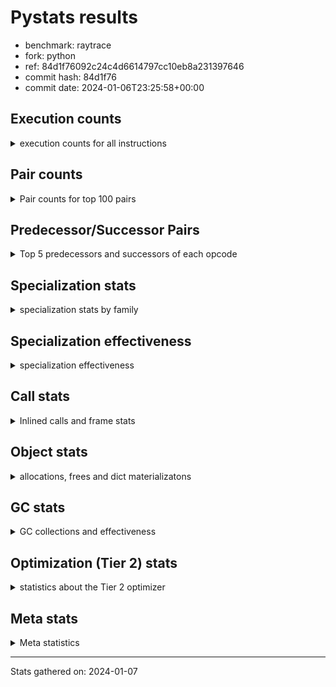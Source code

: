 
# Pystats results

- benchmark: raytrace
- fork: python
- ref: 84d1f76092c24c4d6614797cc10eb8a231397646
- commit hash: 84d1f76
- commit date: 2024-01-06T23:25:58+00:00

## Execution counts

<details>
<summary> execution counts for all instructions </summary>

|Name | Count | Self | Cumulative | Miss ratio | 
|---|---:|---:|---:|---:|
| LOAD_FAST | 809,356,160 | 22.4% | 22.4% |  |
| LOAD_ATTR_INSTANCE_VALUE | 523,157,000 | 14.5% | 36.9% | 0.1% |
| RESUME_CHECK | 229,362,800 | 6.4% | 43.3% | 0.0% |
| LOAD_FAST_LOAD_FAST | 196,303,120 | 5.4% | 48.7% |  |
| RETURN_VALUE | 189,277,120 | 5.2% | 54.0% |  |
| BINARY_OP_MULTIPLY_FLOAT | 172,145,380 | 4.8% | 58.7% | 5.4% |
| CALL_PY_EXACT_ARGS | 159,434,400 | 4.4% | 63.2% | 2.4% |
| LOAD_ATTR_METHOD_WITH_VALUES | 156,935,740 | 4.3% | 67.5% | 2.5% |
| STORE_ATTR_INSTANCE_VALUE | 128,143,400 | 3.6% | 71.1% | 0.0% |
| STORE_FAST | 92,493,760 | 2.6% | 73.6% |  |
| BINARY_OP_ADD_FLOAT | 92,345,380 | 2.6% | 76.2% | 8.8% |
| RETURN_CONST | 84,603,600 | 2.3% | 78.5% |  |
| BINARY_OP | 72,879,720 | 2.0% | 80.6% |  |
| BINARY_OP_SUBTRACT_FLOAT | 67,918,880 | 1.9% | 82.4% | 29.7% |
| LOAD_CONST | 65,711,920 | 1.8% | 84.3% |  |
| LOAD_GLOBAL_MODULE | 59,268,400 | 1.6% | 85.9% | 0.0% |
| EXIT_INIT_CHECK | 44,517,200 | 1.2% | 87.1% |  |
| CALL_ALLOC_AND_ENTER_INIT | 44,517,200 | 1.2% | 88.4% |  |
| POP_JUMP_IF_FALSE | 43,041,040 | 1.2% | 89.6% |  |
| POP_TOP | 42,787,820 | 1.2% | 90.7% |  |
| FOR_ITER_LIST | 31,952,860 | 0.9% | 91.6% |  |
| JUMP_BACKWARD | 29,412,560 | 0.8% | 92.4% |  |
| INTERPRETER_EXIT | 25,483,520 | 0.7% | 93.2% |  |
| TO_BOOL_BOOL | 24,682,420 | 0.7% | 93.8% |  |
| BINARY_OP_MULTIPLY_INT | 18,928,260 | 0.5% | 94.4% | 60.7% |
| POP_JUMP_IF_NOT_NONE | 17,617,840 | 0.5% | 94.9% |  |
| BINARY_SUBSCR_TUPLE_INT | 17,473,440 | 0.5% | 95.3% |  |
| STORE_FAST_STORE_FAST | 16,823,280 | 0.5% | 95.8% |  |
| COMPARE_OP | 16,460,520 | 0.5% | 96.3% |  |
| UNPACK_SEQUENCE_TWO_TUPLE | 16,396,600 | 0.5% | 96.7% |  |
| BUILD_TUPLE | 11,050,720 | 0.3% | 97.0% |  |
| CALL_BUILTIN_O | 10,271,320 | 0.3% | 97.3% |  |
| PUSH_NULL | 10,146,320 | 0.3% | 97.6% |  |
| LIST_APPEND | 9,769,600 | 0.3% | 97.9% |  |
| LOAD_GLOBAL_BUILTIN | 9,485,900 | 0.3% | 98.1% |  |
| LOAD_ATTR_MODULE | 9,346,000 | 0.3% | 98.4% |  |
| BINARY_OP_SUBTRACT_INT | 6,505,540 | 0.2% | 98.6% | 7.2% |
| CALL_BUILTIN_FAST_WITH_KEYWORDS | 5,226,500 | 0.1% | 98.7% |  |
| BINARY_OP_ADD_INT | 5,040,340 | 0.1% | 98.8% | 0.0% |
| POP_JUMP_IF_TRUE | 4,291,440 | 0.1% | 99.0% |  |
| GET_ITER | 4,157,280 | 0.1% | 99.1% |  |
| UNARY_NEGATIVE | 3,533,840 | 0.1% | 99.2% |  |
| CALL_BUILTIN_CLASS | 3,333,780 | 0.1% | 99.3% |  |
| STORE_SUBSCR | 3,201,520 | 0.1% | 99.4% |  |
| COMPARE_OP_FLOAT | 2,619,220 | 0.1% | 99.4% |  |
| BUILD_LIST | 2,448,160 | 0.1% | 99.5% |  |
| LOAD_FAST_AND_CLEAR | 2,442,400 | 0.1% | 99.6% |  |
| SWAP | 2,442,400 | 0.1% | 99.6% |  |
| TO_BOOL | 2,040,960 | 0.1% | 99.7% |  |
| NOP | 2,015,840 | 0.1% | 99.7% |  |
| FOR_ITER_RANGE | 1,616,780 | 0.0% | 99.8% |  |
| COMPARE_OP_INT | 1,226,620 | 0.0% | 99.8% |  |
| LOAD_ATTR | 1,115,280 | 0.0% | 99.9% |  |
| LOAD_ATTR_METHOD_NO_DICT | 821,600 | 0.0% | 99.9% |  |
| CALL_LIST_APPEND | 819,620 | 0.0% | 99.9% |  |
| CALL_FUNCTION_EX | 800,240 | 0.0% | 99.9% |  |
| CALL_INTRINSIC_1 | 800,080 | 0.0% | 99.9% |  |
| LIST_EXTEND | 800,080 | 0.0% | 100.0% |  |
| POP_JUMP_IF_NONE | 451,120 | 0.0% | 100.0% |  |
| UNPACK_SEQUENCE_TUPLE | 426,620 | 0.0% | 100.0% |  |
| TO_BOOL_INT | 308,540 | 0.0% | 100.0% |  |
| CALL | 4,420 | 0.0% | 100.0% |  |
| LOAD_GLOBAL | 2,520 | 0.0% | 100.0% |  |
| CALL_METHOD_DESCRIPTOR_FAST | 1,980 | 0.0% | 100.0% |  |
| STORE_ATTR | 1,060 | 0.0% | 100.0% |  |
| RESUME | 720 | 0.0% | 100.0% | 2.8% |
| CALL_KW | 560 | 0.0% | 100.0% |  |
| FOR_ITER | 400 | 0.0% | 100.0% |  |
| BINARY_SUBSCR | 320 | 0.0% | 100.0% |  |
| EXTENDED_ARG | 240 | 0.0% | 100.0% |  |
| LOAD_DEREF | 240 | 0.0% | 100.0% |  |
| UNPACK_SEQUENCE | 120 | 0.0% | 100.0% |  |
| BUILD_MAP | 80 | 0.0% | 100.0% |  |
| COPY_FREE_VARS | 80 | 0.0% | 100.0% |  |
| DICT_MERGE | 80 | 0.0% | 100.0% |  |
| TO_BOOL_NONE | 60 | 0.0% | 100.0% |  |


</details>

## Pair counts

<details>
<summary> Pair counts for top 100 pairs </summary>

|Pair | Count | Self | Cumulative | 
|---|---:|---:|---:|
| LOAD_FAST LOAD_ATTR_INSTANCE_VALUE | 485,378,200 | 13.5% | 13.5% |
| LOAD_ATTR_INSTANCE_VALUE LOAD_FAST | 232,436,680 | 6.4% | 19.9% |
| CALL_PY_EXACT_ARGS RESUME_CHECK | 159,361,580 | 4.4% | 24.3% |
| LOAD_ATTR_INSTANCE_VALUE BINARY_OP_MULTIPLY_FLOAT | 157,546,120 | 4.4% | 28.7% |
| LOAD_FAST LOAD_ATTR_METHOD_WITH_VALUES | 141,587,880 | 3.9% | 32.6% |
| RESUME_CHECK LOAD_FAST | 138,480,140 | 3.8% | 36.4% |
| LOAD_FAST_LOAD_FAST STORE_ATTR_INSTANCE_VALUE | 117,843,980 | 3.3% | 39.7% |
| LOAD_ATTR_METHOD_WITH_VALUES CALL_PY_EXACT_ARGS | 83,054,320 | 2.3% | 42.0% |
| STORE_FAST LOAD_FAST | 82,739,920 | 2.3% | 44.3% |
| STORE_ATTR_INSTANCE_VALUE LOAD_FAST_LOAD_FAST | 73,326,680 | 2.0% | 46.3% |
| BINARY_OP_MULTIPLY_FLOAT BINARY_OP_ADD_FLOAT | 70,109,240 | 1.9% | 48.3% |
| LOAD_ATTR_METHOD_WITH_VALUES LOAD_FAST | 54,772,240 | 1.5% | 49.8% |
| BINARY_OP_MULTIPLY_FLOAT LOAD_FAST | 51,536,660 | 1.4% | 51.2% |
| BINARY_OP_ADD_FLOAT LOAD_FAST | 46,980,640 | 1.3% | 52.5% |
| RETURN_VALUE RETURN_VALUE | 45,571,120 | 1.3% | 53.8% |
| STORE_ATTR_INSTANCE_VALUE RETURN_CONST | 45,312,780 | 1.3% | 55.0% |
| RESUME_CHECK LOAD_FAST_LOAD_FAST | 44,634,960 | 1.2% | 56.3% |
| EXIT_INIT_CHECK RETURN_VALUE | 44,517,200 | 1.2% | 57.5% |
| RETURN_CONST EXIT_INIT_CHECK | 44,517,200 | 1.2% | 58.8% |
| CALL_ALLOC_AND_ENTER_INIT RESUME_CHECK | 44,517,200 | 1.2% | 60.0% |
| LOAD_FAST RETURN_VALUE | 43,718,240 | 1.2% | 61.2% |
| LOAD_ATTR_INSTANCE_VALUE BINARY_OP | 43,352,260 | 1.2% | 62.4% |
| RETURN_VALUE POP_TOP | 41,952,240 | 1.2% | 63.6% |
| POP_TOP LOAD_FAST | 40,790,080 | 1.1% | 64.7% |
| BINARY_OP_ADD_FLOAT RETURN_VALUE | 40,682,960 | 1.1% | 65.8% |
| LOAD_FAST CALL_PY_EXACT_ARGS | 40,449,640 | 1.1% | 66.9% |
| LOAD_FAST_LOAD_FAST LOAD_ATTR_INSTANCE_VALUE | 37,762,840 | 1.0% | 68.0% |
| LOAD_ATTR_INSTANCE_VALUE BINARY_OP_SUBTRACT_FLOAT | 36,709,640 | 1.0% | 69.0% |
| BINARY_OP_SUBTRACT_FLOAT LOAD_FAST | 36,284,440 | 1.0% | 70.0% |
| LOAD_FAST LOAD_CONST | 33,586,400 | 0.9% | 70.9% |
| JUMP_BACKWARD FOR_ITER_LIST | 27,803,900 | 0.8% | 71.7% |
| LOAD_GLOBAL_MODULE LOAD_FAST | 26,704,240 | 0.7% | 72.5% |
| BINARY_OP CALL_ALLOC_AND_ENTER_INIT | 26,509,880 | 0.7% | 73.2% |
| CACHE RESUME_CHECK | 25,483,300 | 0.7% | 73.9% |
| RETURN_VALUE STORE_FAST | 25,351,180 | 0.7% | 74.6% |
| RETURN_VALUE INTERPRETER_EXIT | 24,682,480 | 0.7% | 75.3% |
| RETURN_CONST TO_BOOL_BOOL | 24,682,360 | 0.7% | 76.0% |
| POP_JUMP_IF_FALSE LOAD_GLOBAL_MODULE | 24,682,320 | 0.7% | 76.6% |
| BINARY_OP_MULTIPLY_FLOAT LOAD_FAST_LOAD_FAST | 23,940,720 | 0.7% | 77.3% |
| RESUME_CHECK RETURN_CONST | 23,829,160 | 0.7% | 78.0% |
| TO_BOOL_BOOL POP_JUMP_IF_FALSE | 23,829,160 | 0.7% | 78.6% |
| RESUME_CHECK LOAD_GLOBAL_MODULE | 20,770,480 | 0.6% | 79.2% |
| LOAD_GLOBAL_MODULE LOAD_FAST_LOAD_FAST | 20,313,000 | 0.6% | 79.8% |
| LOAD_FAST POP_JUMP_IF_NOT_NONE | 17,617,840 | 0.5% | 80.3% |
| LOAD_CONST BINARY_SUBSCR_TUPLE_INT | 17,473,280 | 0.5% | 80.7% |
| LOAD_CONST COMPARE_OP | 16,455,400 | 0.5% | 81.2% |
| LOAD_ATTR_INSTANCE_VALUE CALL_PY_EXACT_ARGS | 16,396,600 | 0.5% | 81.7% |
| UNPACK_SEQUENCE_TWO_TUPLE STORE_FAST_STORE_FAST | 16,396,600 | 0.5% | 82.1% |
| FOR_ITER_LIST UNPACK_SEQUENCE_TWO_TUPLE | 16,396,560 | 0.5% | 82.6% |
| LOAD_ATTR_INSTANCE_VALUE BINARY_OP_MULTIPLY_INT | 15,712,820 | 0.4% | 83.0% |
| COMPARE_OP POP_JUMP_IF_FALSE | 15,636,500 | 0.4% | 83.4% |
| BINARY_OP STORE_FAST | 14,736,120 | 0.4% | 83.8% |
| BINARY_OP_MULTIPLY_FLOAT BINARY_OP_SUBTRACT_FLOAT | 14,356,880 | 0.4% | 84.2% |
| RETURN_VALUE LOAD_FAST_LOAD_FAST | 14,356,560 | 0.4% | 84.6% |
| LOAD_FAST_LOAD_FAST BINARY_OP_MULTIPLY_FLOAT | 14,356,520 | 0.4% | 85.0% |
| BINARY_OP_SUBTRACT_FLOAT STORE_FAST | 14,316,580 | 0.4% | 85.4% |
| BINARY_OP_SUBTRACT_FLOAT BINARY_OP_SUBTRACT_FLOAT | 14,316,500 | 0.4% | 85.8% |
| POP_JUMP_IF_FALSE RETURN_CONST | 13,807,280 | 0.4% | 86.2% |
| POP_JUMP_IF_NOT_NONE JUMP_BACKWARD | 13,801,840 | 0.4% | 86.6% |
| FOR_ITER_LIST STORE_FAST | 12,662,900 | 0.4% | 86.9% |
| LOAD_CONST LOAD_FAST | 12,368,080 | 0.3% | 87.3% |
| BINARY_OP LOAD_FAST | 12,160,200 | 0.3% | 87.6% |
| BINARY_OP_MULTIPLY_FLOAT CALL_ALLOC_AND_ENTER_INIT | 11,970,360 | 0.3% | 88.0% |
| BINARY_OP_MULTIPLY_INT BINARY_OP_ADD_FLOAT | 11,249,600 | 0.3% | 88.3% |
| LOAD_FAST_LOAD_FAST LOAD_ATTR_METHOD_WITH_VALUES | 10,622,800 | 0.3% | 88.6% |
| LOAD_FAST STORE_ATTR_INSTANCE_VALUE | 10,298,800 | 0.3% | 88.8% |
| RETURN_VALUE LOAD_FAST | 9,774,300 | 0.3% | 89.1% |
| LOAD_FAST BUILD_TUPLE | 9,769,680 | 0.3% | 89.4% |
| BUILD_TUPLE LIST_APPEND | 9,769,600 | 0.3% | 89.7% |
| LIST_APPEND JUMP_BACKWARD | 9,769,600 | 0.3% | 89.9% |
| STORE_FAST_STORE_FAST LOAD_FAST_LOAD_FAST | 9,769,600 | 0.3% | 90.2% |
| BINARY_SUBSCR_TUPLE_INT STORE_FAST | 9,769,580 | 0.3% | 90.5% |
| RETURN_VALUE BINARY_OP | 9,644,240 | 0.3% | 90.7% |
| LOAD_ATTR_METHOD_WITH_VALUES LOAD_CONST | 9,526,120 | 0.3% | 91.0% |
| PUSH_NULL LOAD_FAST | 9,346,000 | 0.3% | 91.3% |
| LOAD_ATTR_MODULE PUSH_NULL | 9,345,940 | 0.3% | 91.5% |
| LOAD_GLOBAL_MODULE LOAD_ATTR_MODULE | 9,345,840 | 0.3% | 91.8% |
| BINARY_OP CALL_PY_EXACT_ARGS | 9,099,440 | 0.3% | 92.0% |
| STORE_ATTR_INSTANCE_VALUE LOAD_FAST | 9,076,280 | 0.3% | 92.3% |
| CALL_BUILTIN_O RETURN_VALUE | 8,790,940 | 0.2% | 92.5% |
| RETURN_VALUE CALL_BUILTIN_O | 8,790,920 | 0.2% | 92.8% |
| LOAD_FAST BINARY_OP | 8,639,900 | 0.2% | 93.0% |
| RETURN_CONST LOAD_FAST | 8,275,840 | 0.2% | 93.2% |
| RETURN_VALUE CALL_PY_EXACT_ARGS | 7,480,360 | 0.2% | 93.4% |
| LOAD_ATTR_METHOD_WITH_VALUES LOAD_GLOBAL_MODULE | 6,627,680 | 0.2% | 93.6% |
| LOAD_FAST_LOAD_FAST LOAD_FAST | 6,627,040 | 0.2% | 93.8% |
| STORE_FAST_STORE_FAST LOAD_FAST | 6,627,040 | 0.2% | 94.0% |
| RETURN_CONST STORE_FAST | 6,326,000 | 0.2% | 94.2% |
| LOAD_ATTR_INSTANCE_VALUE BINARY_OP_ADD_FLOAT | 5,300,080 | 0.1% | 94.3% |
| LOAD_GLOBAL_BUILTIN LOAD_CONST | 5,226,560 | 0.1% | 94.5% |
| LOAD_ATTR_INSTANCE_VALUE LOAD_CONST | 4,949,000 | 0.1% | 94.6% |
| LOAD_CONST LOAD_GLOBAL_BUILTIN | 4,799,760 | 0.1% | 94.7% |
| BINARY_OP_MULTIPLY_INT LOAD_FAST | 4,396,240 | 0.1% | 94.9% |
| BINARY_OP BINARY_OP_ADD_FLOAT | 4,066,100 | 0.1% | 95.0% |
| LOAD_FAST_LOAD_FAST LOAD_CONST | 3,864,240 | 0.1% | 95.1% |
| BINARY_SUBSCR_TUPLE_INT LOAD_FAST_LOAD_FAST | 3,839,700 | 0.1% | 95.2% |
| BINARY_SUBSCR_TUPLE_INT BINARY_OP | 3,785,880 | 0.1% | 95.3% |
| LOAD_ATTR_INSTANCE_VALUE BINARY_OP_SUBTRACT_INT | 3,675,500 | 0.1% | 95.4% |
| LOAD_CONST BINARY_OP_ADD_INT | 3,621,040 | 0.1% | 95.5% |
| BINARY_OP_SUBTRACT_INT CALL_ALLOC_AND_ENTER_INIT | 3,545,160 | 0.1% | 95.6% |


</details>

## Predecessor/Successor Pairs

<details>
<summary> Top 5 predecessors and successors of each opcode </summary>

### CACHE

<details>
<summary> Successors and predecessors for CACHE </summary>

|Successors | Count | Percentage | 
|---|---:|---:|
| RESUME_CHECK | 25,483,300 | 100.0% |
| RESUME | 220 | 0.0% |


</details>

### BINARY_SUBSCR

<details>
<summary> Successors and predecessors for BINARY_SUBSCR </summary>

|Predecessors | Count | Percentage | 
|---|---:|---:|
| LOAD_CONST | 320 | 100.0% |

|Successors | Count | Percentage | 
|---|---:|---:|
| BINARY_SUBSCR_TUPLE_INT | 160 | 50.0% |
| BINARY_OP | 60 | 18.8% |
| LOAD_FAST_LOAD_FAST | 60 | 18.8% |
| COMPARE_OP | 20 | 6.2% |
| STORE_FAST | 20 | 6.2% |


</details>

### EXIT_INIT_CHECK

<details>
<summary> Successors and predecessors for EXIT_INIT_CHECK </summary>

|Predecessors | Count | Percentage | 
|---|---:|---:|
| RETURN_CONST | 44,517,200 | 100.0% |

|Successors | Count | Percentage | 
|---|---:|---:|
| RETURN_VALUE | 44,517,200 | 100.0% |


</details>

### GET_ITER

<details>
<summary> Successors and predecessors for GET_ITER </summary>

|Predecessors | Count | Percentage | 
|---|---:|---:|
| LOAD_ATTR_INSTANCE_VALUE | 2,501,060 | 60.2% |
| LOAD_FAST | 1,221,280 | 29.4% |
| RETURN_VALUE | 426,640 | 10.3% |
| CALL_BUILTIN_CLASS | 8,160 | 0.2% |
| CALL | 80 | 0.0% |

|Successors | Count | Percentage | 
|---|---:|---:|
| FOR_ITER_LIST | 2,927,680 | 70.4% |
| LOAD_FAST_AND_CLEAR | 1,221,200 | 29.4% |
| FOR_ITER_RANGE | 8,160 | 0.2% |
| FOR_ITER | 160 | 0.0% |
| EXTENDED_ARG | 80 | 0.0% |


</details>

### INTERPRETER_EXIT

<details>
<summary> Successors and predecessors for INTERPRETER_EXIT </summary>

|Predecessors | Count | Percentage | 
|---|---:|---:|
| RETURN_VALUE | 24,682,480 | 96.9% |
| RETURN_CONST | 801,040 | 3.1% |


</details>

### NOP

<details>
<summary> Successors and predecessors for NOP </summary>

|Predecessors | Count | Percentage | 
|---|---:|---:|
| POP_JUMP_IF_FALSE | 1,221,200 | 60.6% |
| POP_JUMP_IF_NOT_NONE | 794,560 | 39.4% |
| POP_TOP | 80 | 0.0% |

|Successors | Count | Percentage | 
|---|---:|---:|
| LOAD_FAST | 2,015,760 | 100.0% |
| LOAD_DEREF | 80 | 0.0% |


</details>

### POP_TOP

<details>
<summary> Successors and predecessors for POP_TOP </summary>

|Predecessors | Count | Percentage | 
|---|---:|---:|
| RETURN_VALUE | 41,952,240 | 98.0% |
| CALL_FUNCTION_EX | 800,000 | 1.9% |
| POP_JUMP_IF_TRUE | 34,400 | 0.1% |
| RETURN_CONST | 1,040 | 0.0% |
| CALL | 140 | 0.0% |

|Successors | Count | Percentage | 
|---|---:|---:|
| LOAD_FAST | 40,790,080 | 95.3% |
| LOAD_GLOBAL_MODULE | 853,360 | 2.0% |
| JUMP_BACKWARD | 800,500 | 1.9% |
| LOAD_GLOBAL_BUILTIN | 308,560 | 0.7% |
| RETURN_CONST | 34,440 | 0.1% |


</details>

### PUSH_NULL

<details>
<summary> Successors and predecessors for PUSH_NULL </summary>

|Predecessors | Count | Percentage | 
|---|---:|---:|
| LOAD_ATTR_MODULE | 9,345,940 | 92.1% |
| LOAD_ATTR | 800,220 | 7.9% |
| LOAD_DEREF | 160 | 0.0% |

|Successors | Count | Percentage | 
|---|---:|---:|
| LOAD_FAST | 9,346,000 | 92.1% |
| LOAD_FAST_LOAD_FAST | 800,000 | 7.9% |
| CALL | 240 | 0.0% |
| LOAD_CONST | 80 | 0.0% |


</details>

### RETURN_VALUE

<details>
<summary> Successors and predecessors for RETURN_VALUE </summary>

|Predecessors | Count | Percentage | 
|---|---:|---:|
| RETURN_VALUE | 45,571,120 | 24.1% |
| EXIT_INIT_CHECK | 44,517,200 | 23.5% |
| LOAD_FAST | 43,718,240 | 23.1% |
| BINARY_OP_ADD_FLOAT | 40,682,960 | 21.5% |
| CALL_BUILTIN_O | 8,790,940 | 4.6% |

|Successors | Count | Percentage | 
|---|---:|---:|
| RETURN_VALUE | 45,571,120 | 24.1% |
| POP_TOP | 41,952,240 | 22.2% |
| STORE_FAST | 25,351,180 | 13.4% |
| INTERPRETER_EXIT | 24,682,480 | 13.0% |
| LOAD_FAST_LOAD_FAST | 14,356,560 | 7.6% |


</details>

### STORE_SUBSCR

<details>
<summary> Successors and predecessors for STORE_SUBSCR </summary>

|Predecessors | Count | Percentage | 
|---|---:|---:|
| BINARY_OP_ADD_INT | 2,399,940 | 75.0% |
| LOAD_FAST | 800,000 | 25.0% |
| STORE_SUBSCR | 1,520 | 0.0% |
| BINARY_OP | 60 | 0.0% |

|Successors | Count | Percentage | 
|---|---:|---:|
| LOAD_GLOBAL_BUILTIN | 1,599,920 | 50.0% |
| JUMP_BACKWARD | 800,000 | 25.0% |
| RETURN_CONST | 800,000 | 25.0% |
| STORE_SUBSCR | 1,520 | 0.0% |
| LOAD_GLOBAL | 80 | 0.0% |


</details>

### TO_BOOL

<details>
<summary> Successors and predecessors for TO_BOOL </summary>

|Predecessors | Count | Percentage | 
|---|---:|---:|
| LOAD_FAST | 2,040,120 | 100.0% |
| TO_BOOL | 680 | 0.0% |
| RETURN_CONST | 120 | 0.0% |
| BINARY_OP | 40 | 0.0% |

|Successors | Count | Percentage | 
|---|---:|---:|
| POP_JUMP_IF_FALSE | 2,040,160 | 100.0% |
| TO_BOOL | 680 | 0.0% |
| TO_BOOL_BOOL | 60 | 0.0% |
| POP_JUMP_IF_TRUE | 20 | 0.0% |
| TO_BOOL_INT | 20 | 0.0% |


</details>

### UNARY_NEGATIVE

<details>
<summary> Successors and predecessors for UNARY_NEGATIVE </summary>

|Predecessors | Count | Percentage | 
|---|---:|---:|
| LOAD_FAST | 2,040,080 | 57.7% |
| LOAD_GLOBAL_MODULE | 1,493,740 | 42.3% |
| LOAD_GLOBAL | 20 | 0.0% |

|Successors | Count | Percentage | 
|---|---:|---:|
| BINARY_OP | 2,040,080 | 57.7% |
| COMPARE_OP_FLOAT | 1,493,720 | 42.3% |
| COMPARE_OP | 40 | 0.0% |


</details>

### BINARY_OP

<details>
<summary> Successors and predecessors for BINARY_OP </summary>

|Predecessors | Count | Percentage | 
|---|---:|---:|
| LOAD_ATTR_INSTANCE_VALUE | 43,352,260 | 59.5% |
| RETURN_VALUE | 9,644,240 | 13.2% |
| LOAD_FAST | 8,639,900 | 11.9% |
| BINARY_SUBSCR_TUPLE_INT | 3,785,880 | 5.2% |
| LOAD_FAST_LOAD_FAST | 2,449,520 | 3.4% |

|Successors | Count | Percentage | 
|---|---:|---:|
| CALL_ALLOC_AND_ENTER_INIT | 26,509,880 | 36.4% |
| STORE_FAST | 14,736,120 | 20.2% |
| LOAD_FAST | 12,160,200 | 16.7% |
| CALL_PY_EXACT_ARGS | 9,099,440 | 12.5% |
| BINARY_OP_ADD_FLOAT | 4,066,100 | 5.6% |


</details>

### BUILD_LIST

<details>
<summary> Successors and predecessors for BUILD_LIST </summary>

|Predecessors | Count | Percentage | 
|---|---:|---:|
| SWAP | 1,221,200 | 49.9% |
| LOAD_FAST_LOAD_FAST | 800,000 | 32.7% |
| RESUME_CHECK | 426,680 | 17.4% |
| LOAD_CONST | 80 | 0.0% |
| LOAD_FAST | 80 | 0.0% |

|Successors | Count | Percentage | 
|---|---:|---:|
| SWAP | 1,221,200 | 49.9% |
| LOAD_FAST | 800,160 | 32.7% |
| STORE_FAST | 426,640 | 17.4% |
| LOAD_DEREF | 80 | 0.0% |
| LOAD_FAST_LOAD_FAST | 80 | 0.0% |


</details>

### BUILD_MAP

<details>
<summary> Successors and predecessors for BUILD_MAP </summary>

|Predecessors | Count | Percentage | 
|---|---:|---:|
| BUILD_TUPLE | 80 | 100.0% |

|Successors | Count | Percentage | 
|---|---:|---:|
| LOAD_FAST | 80 | 100.0% |


</details>

### BUILD_TUPLE

<details>
<summary> Successors and predecessors for BUILD_TUPLE </summary>

|Predecessors | Count | Percentage | 
|---|---:|---:|
| LOAD_FAST | 9,769,680 | 88.4% |
| BINARY_OP_ADD_FLOAT | 1,271,860 | 11.5% |
| BINARY_OP | 8,060 | 0.1% |
| LOAD_FAST_LOAD_FAST | 640 | 0.0% |
| LOAD_CONST | 480 | 0.0% |

|Successors | Count | Percentage | 
|---|---:|---:|
| LIST_APPEND | 9,769,600 | 88.4% |
| RETURN_VALUE | 1,279,920 | 11.6% |
| CALL_LIST_APPEND | 600 | 0.0% |
| LOAD_CONST | 480 | 0.0% |
| BUILD_MAP | 80 | 0.0% |


</details>

### CALL

<details>
<summary> Successors and predecessors for CALL </summary>

|Predecessors | Count | Percentage | 
|---|---:|---:|
| LOAD_FAST | 920 | 20.8% |
| BINARY_OP | 620 | 14.0% |
| LOAD_CONST | 600 | 13.6% |
| LOAD_ATTR | 480 | 10.9% |
| CALL | 340 | 7.7% |

|Successors | Count | Percentage | 
|---|---:|---:|
| CALL_PY_EXACT_ARGS | 960 | 21.7% |
| RESUME_CHECK | 520 | 11.8% |
| RESUME | 400 | 9.0% |
| CALL_ALLOC_AND_ENTER_INIT | 400 | 9.0% |
| CALL | 340 | 7.7% |


</details>

### CALL_FUNCTION_EX

<details>
<summary> Successors and predecessors for CALL_FUNCTION_EX </summary>

|Predecessors | Count | Percentage | 
|---|---:|---:|
| CALL_INTRINSIC_1 | 800,080 | 100.0% |
| DICT_MERGE | 80 | 0.0% |
| LOAD_FAST | 80 | 0.0% |

|Successors | Count | Percentage | 
|---|---:|---:|
| POP_TOP | 800,000 | 100.0% |
| RESUME_CHECK | 140 | 0.0% |
| COPY_FREE_VARS | 80 | 0.0% |
| RESUME | 20 | 0.0% |


</details>

### CALL_INTRINSIC_1

<details>
<summary> Successors and predecessors for CALL_INTRINSIC_1 </summary>

|Predecessors | Count | Percentage | 
|---|---:|---:|
| LIST_EXTEND | 800,080 | 100.0% |

|Successors | Count | Percentage | 
|---|---:|---:|
| CALL_FUNCTION_EX | 800,080 | 100.0% |


</details>

### CALL_KW

<details>
<summary> Successors and predecessors for CALL_KW </summary>

|Predecessors | Count | Percentage | 
|---|---:|---:|
| LOAD_CONST | 560 | 100.0% |

|Successors | Count | Percentage | 
|---|---:|---:|
| CALL_PY_EXACT_ARGS | 480 | 85.7% |
| CALL | 80 | 14.3% |


</details>

### COMPARE_OP

<details>
<summary> Successors and predecessors for COMPARE_OP </summary>

|Predecessors | Count | Percentage | 
|---|---:|---:|
| LOAD_CONST | 16,455,400 | 100.0% |
| COMPARE_OP | 5,000 | 0.0% |
| UNARY_NEGATIVE | 40 | 0.0% |
| BINARY_SUBSCR | 20 | 0.0% |
| LOAD_GLOBAL | 20 | 0.0% |

|Successors | Count | Percentage | 
|---|---:|---:|
| POP_JUMP_IF_FALSE | 15,636,500 | 95.0% |
| POP_JUMP_IF_TRUE | 818,940 | 5.0% |
| COMPARE_OP | 5,000 | 0.0% |
| COMPARE_OP_FLOAT | 60 | 0.0% |
| COMPARE_OP_INT | 20 | 0.0% |


</details>

### COPY_FREE_VARS

<details>
<summary> Successors and predecessors for COPY_FREE_VARS </summary>

|Predecessors | Count | Percentage | 
|---|---:|---:|
| CALL_FUNCTION_EX | 80 | 100.0% |

|Successors | Count | Percentage | 
|---|---:|---:|
| RESUME_CHECK | 60 | 75.0% |
| RESUME | 20 | 25.0% |


</details>

### DICT_MERGE

<details>
<summary> Successors and predecessors for DICT_MERGE </summary>

|Predecessors | Count | Percentage | 
|---|---:|---:|
| LOAD_FAST | 80 | 100.0% |

|Successors | Count | Percentage | 
|---|---:|---:|
| CALL_FUNCTION_EX | 80 | 100.0% |


</details>

### EXTENDED_ARG

<details>
<summary> Successors and predecessors for EXTENDED_ARG </summary>

|Predecessors | Count | Percentage | 
|---|---:|---:|
| GET_ITER | 80 | 33.3% |
| POP_TOP | 80 | 33.3% |
| JUMP_BACKWARD | 80 | 33.3% |

|Successors | Count | Percentage | 
|---|---:|---:|
| FOR_ITER_RANGE | 120 | 50.0% |
| JUMP_BACKWARD | 80 | 33.3% |
| FOR_ITER | 40 | 16.7% |


</details>

### FOR_ITER

<details>
<summary> Successors and predecessors for FOR_ITER </summary>

|Predecessors | Count | Percentage | 
|---|---:|---:|
| JUMP_BACKWARD | 180 | 45.0% |
| GET_ITER | 160 | 40.0% |
| EXTENDED_ARG | 40 | 10.0% |
| SWAP | 20 | 5.0% |

|Successors | Count | Percentage | 
|---|---:|---:|
| STORE_FAST | 160 | 40.0% |
| FOR_ITER_LIST | 100 | 25.0% |
| FOR_ITER_RANGE | 100 | 25.0% |
| UNPACK_SEQUENCE | 40 | 10.0% |


</details>

### JUMP_BACKWARD

<details>
<summary> Successors and predecessors for JUMP_BACKWARD </summary>

|Predecessors | Count | Percentage | 
|---|---:|---:|
| POP_JUMP_IF_NOT_NONE | 13,801,840 | 46.9% |
| LIST_APPEND | 9,769,600 | 33.2% |
| POP_JUMP_IF_TRUE | 2,257,600 | 7.7% |
| STORE_FAST | 1,156,080 | 3.9% |
| CALL_LIST_APPEND | 818,860 | 2.8% |

|Successors | Count | Percentage | 
|---|---:|---:|
| FOR_ITER_LIST | 27,803,900 | 94.5% |
| FOR_ITER_RANGE | 1,608,400 | 5.5% |
| FOR_ITER | 180 | 0.0% |
| EXTENDED_ARG | 80 | 0.0% |


</details>

### LIST_APPEND

<details>
<summary> Successors and predecessors for LIST_APPEND </summary>

|Predecessors | Count | Percentage | 
|---|---:|---:|
| BUILD_TUPLE | 9,769,600 | 100.0% |

|Successors | Count | Percentage | 
|---|---:|---:|
| JUMP_BACKWARD | 9,769,600 | 100.0% |


</details>

### LIST_EXTEND

<details>
<summary> Successors and predecessors for LIST_EXTEND </summary>

|Predecessors | Count | Percentage | 
|---|---:|---:|
| LOAD_FAST | 800,000 | 100.0% |
| LOAD_DEREF | 80 | 0.0% |

|Successors | Count | Percentage | 
|---|---:|---:|
| CALL_INTRINSIC_1 | 800,080 | 100.0% |


</details>

### LOAD_ATTR

<details>
<summary> Successors and predecessors for LOAD_ATTR </summary>

|Predecessors | Count | Percentage | 
|---|---:|---:|
| LOAD_FAST | 804,560 | 72.1% |
| LOAD_GLOBAL_MODULE | 308,940 | 27.7% |
| LOAD_ATTR | 840 | 0.1% |
| LOAD_FAST_LOAD_FAST | 360 | 0.0% |
| LOAD_GLOBAL | 260 | 0.0% |

|Successors | Count | Percentage | 
|---|---:|---:|
| PUSH_NULL | 800,220 | 71.8% |
| BINARY_OP | 309,020 | 27.7% |
| LOAD_ATTR_INSTANCE_VALUE | 1,680 | 0.2% |
| LOAD_FAST | 1,060 | 0.1% |
| LOAD_ATTR | 840 | 0.1% |


</details>

### LOAD_CONST

<details>
<summary> Successors and predecessors for LOAD_CONST </summary>

|Predecessors | Count | Percentage | 
|---|---:|---:|
| LOAD_FAST | 33,586,400 | 51.1% |
| LOAD_ATTR_METHOD_WITH_VALUES | 9,526,120 | 14.5% |
| LOAD_GLOBAL_BUILTIN | 5,226,560 | 8.0% |
| LOAD_ATTR_INSTANCE_VALUE | 4,949,000 | 7.5% |
| LOAD_FAST_LOAD_FAST | 3,864,240 | 5.9% |

|Successors | Count | Percentage | 
|---|---:|---:|
| BINARY_SUBSCR_TUPLE_INT | 17,473,280 | 26.6% |
| COMPARE_OP | 16,455,400 | 25.0% |
| LOAD_FAST | 12,368,080 | 18.8% |
| LOAD_GLOBAL_BUILTIN | 4,799,760 | 7.3% |
| BINARY_OP_ADD_INT | 3,621,040 | 5.5% |


</details>

### LOAD_DEREF

<details>
<summary> Successors and predecessors for LOAD_DEREF </summary>

|Predecessors | Count | Percentage | 
|---|---:|---:|
| NOP | 80 | 33.3% |
| BUILD_LIST | 80 | 33.3% |
| RESUME_CHECK | 60 | 25.0% |
| RESUME | 20 | 8.3% |

|Successors | Count | Percentage | 
|---|---:|---:|
| PUSH_NULL | 160 | 66.7% |
| LIST_EXTEND | 80 | 33.3% |


</details>

### LOAD_FAST

<details>
<summary> Successors and predecessors for LOAD_FAST </summary>

|Predecessors | Count | Percentage | 
|---|---:|---:|
| LOAD_ATTR_INSTANCE_VALUE | 232,436,680 | 28.7% |
| RESUME_CHECK | 138,480,140 | 17.1% |
| STORE_FAST | 82,739,920 | 10.2% |
| LOAD_ATTR_METHOD_WITH_VALUES | 54,772,240 | 6.8% |
| BINARY_OP_MULTIPLY_FLOAT | 51,536,660 | 6.4% |

|Successors | Count | Percentage | 
|---|---:|---:|
| LOAD_ATTR_INSTANCE_VALUE | 485,378,200 | 60.0% |
| LOAD_ATTR_METHOD_WITH_VALUES | 141,587,880 | 17.5% |
| RETURN_VALUE | 43,718,240 | 5.4% |
| CALL_PY_EXACT_ARGS | 40,449,640 | 5.0% |
| LOAD_CONST | 33,586,400 | 4.1% |


</details>

### LOAD_FAST_AND_CLEAR

<details>
<summary> Successors and predecessors for LOAD_FAST_AND_CLEAR </summary>

|Predecessors | Count | Percentage | 
|---|---:|---:|
| GET_ITER | 1,221,200 | 50.0% |
| LOAD_FAST_AND_CLEAR | 1,221,200 | 50.0% |

|Successors | Count | Percentage | 
|---|---:|---:|
| LOAD_FAST_AND_CLEAR | 1,221,200 | 50.0% |
| SWAP | 1,221,200 | 50.0% |


</details>

### LOAD_FAST_LOAD_FAST

<details>
<summary> Successors and predecessors for LOAD_FAST_LOAD_FAST </summary>

|Predecessors | Count | Percentage | 
|---|---:|---:|
| STORE_ATTR_INSTANCE_VALUE | 73,326,680 | 37.4% |
| RESUME_CHECK | 44,634,960 | 22.7% |
| BINARY_OP_MULTIPLY_FLOAT | 23,940,720 | 12.2% |
| LOAD_GLOBAL_MODULE | 20,313,000 | 10.3% |
| RETURN_VALUE | 14,356,560 | 7.3% |

|Successors | Count | Percentage | 
|---|---:|---:|
| STORE_ATTR_INSTANCE_VALUE | 117,843,980 | 60.0% |
| LOAD_ATTR_INSTANCE_VALUE | 37,762,840 | 19.2% |
| BINARY_OP_MULTIPLY_FLOAT | 14,356,520 | 7.3% |
| LOAD_ATTR_METHOD_WITH_VALUES | 10,622,800 | 5.4% |
| LOAD_FAST | 6,627,040 | 3.4% |


</details>

### LOAD_GLOBAL

<details>
<summary> Successors and predecessors for LOAD_GLOBAL </summary>

|Predecessors | Count | Percentage | 
|---|---:|---:|
| STORE_FAST | 480 | 19.0% |
| LOAD_CONST | 240 | 9.5% |
| POP_TOP | 160 | 6.3% |
| LOAD_ATTR | 160 | 6.3% |
| LOAD_FAST | 160 | 6.3% |

|Successors | Count | Percentage | 
|---|---:|---:|
| LOAD_GLOBAL_MODULE | 840 | 33.3% |
| LOAD_GLOBAL_BUILTIN | 420 | 16.7% |
| LOAD_FAST | 340 | 13.5% |
| LOAD_CONST | 320 | 12.7% |
| LOAD_ATTR | 260 | 10.3% |


</details>

### POP_JUMP_IF_FALSE

<details>
<summary> Successors and predecessors for POP_JUMP_IF_FALSE </summary>

|Predecessors | Count | Percentage | 
|---|---:|---:|
| TO_BOOL_BOOL | 23,829,160 | 55.4% |
| COMPARE_OP | 15,636,500 | 36.3% |
| TO_BOOL | 2,040,160 | 4.7% |
| COMPARE_OP_INT | 1,226,620 | 2.8% |
| TO_BOOL_INT | 308,540 | 0.7% |

|Successors | Count | Percentage | 
|---|---:|---:|
| LOAD_GLOBAL_MODULE | 24,682,320 | 57.3% |
| RETURN_CONST | 13,807,280 | 32.1% |
| LOAD_CONST | 2,466,720 | 5.7% |
| NOP | 1,221,200 | 2.8% |
| LOAD_FAST | 863,360 | 2.0% |


</details>

### POP_JUMP_IF_NONE

<details>
<summary> Successors and predecessors for POP_JUMP_IF_NONE </summary>

|Predecessors | Count | Percentage | 
|---|---:|---:|
| LOAD_FAST | 451,120 | 100.0% |

|Successors | Count | Percentage | 
|---|---:|---:|
| LOAD_FAST | 426,640 | 94.6% |
| LOAD_FAST_LOAD_FAST | 24,480 | 5.4% |


</details>

### POP_JUMP_IF_NOT_NONE

<details>
<summary> Successors and predecessors for POP_JUMP_IF_NOT_NONE </summary>

|Predecessors | Count | Percentage | 
|---|---:|---:|
| LOAD_FAST | 17,617,840 | 100.0% |

|Successors | Count | Percentage | 
|---|---:|---:|
| JUMP_BACKWARD | 13,801,840 | 78.3% |
| LOAD_FAST | 3,021,440 | 17.1% |
| NOP | 794,560 | 4.5% |


</details>

### POP_JUMP_IF_TRUE

<details>
<summary> Successors and predecessors for POP_JUMP_IF_TRUE </summary>

|Predecessors | Count | Percentage | 
|---|---:|---:|
| COMPARE_OP_FLOAT | 2,619,220 | 61.0% |
| TO_BOOL_BOOL | 853,260 | 19.9% |
| COMPARE_OP | 818,940 | 19.1% |
| TO_BOOL | 20 | 0.0% |

|Successors | Count | Percentage | 
|---|---:|---:|
| JUMP_BACKWARD | 2,257,600 | 52.6% |
| LOAD_FAST | 1,274,160 | 29.7% |
| LOAD_FAST_LOAD_FAST | 725,280 | 16.9% |
| POP_TOP | 34,400 | 0.8% |


</details>

### RETURN_CONST

<details>
<summary> Successors and predecessors for RETURN_CONST </summary>

|Predecessors | Count | Percentage | 
|---|---:|---:|
| STORE_ATTR_INSTANCE_VALUE | 45,312,780 | 53.6% |
| RESUME_CHECK | 23,829,160 | 28.2% |
| POP_JUMP_IF_FALSE | 13,807,280 | 16.3% |
| FOR_ITER_LIST | 818,880 | 1.0% |
| STORE_SUBSCR | 800,000 | 0.9% |

|Successors | Count | Percentage | 
|---|---:|---:|
| EXIT_INIT_CHECK | 44,517,200 | 52.6% |
| TO_BOOL_BOOL | 24,682,360 | 29.2% |
| LOAD_FAST | 8,275,840 | 9.8% |
| STORE_FAST | 6,326,000 | 7.5% |
| INTERPRETER_EXIT | 801,040 | 0.9% |


</details>

### STORE_ATTR

<details>
<summary> Successors and predecessors for STORE_ATTR </summary>

|Predecessors | Count | Percentage | 
|---|---:|---:|
| LOAD_FAST | 720 | 67.9% |
| LOAD_FAST_LOAD_FAST | 340 | 32.1% |

|Successors | Count | Percentage | 
|---|---:|---:|
| STORE_ATTR_INSTANCE_VALUE | 560 | 52.8% |
| RETURN_CONST | 180 | 17.0% |
| LOAD_FAST | 120 | 11.3% |
| LOAD_CONST | 60 | 5.7% |
| LOAD_GLOBAL | 60 | 5.7% |


</details>

### STORE_FAST

<details>
<summary> Successors and predecessors for STORE_FAST </summary>

|Predecessors | Count | Percentage | 
|---|---:|---:|
| RETURN_VALUE | 25,351,180 | 27.4% |
| BINARY_OP | 14,736,120 | 15.9% |
| BINARY_OP_SUBTRACT_FLOAT | 14,316,580 | 15.5% |
| FOR_ITER_LIST | 12,662,900 | 13.7% |
| BINARY_SUBSCR_TUPLE_INT | 9,769,580 | 10.6% |

|Successors | Count | Percentage | 
|---|---:|---:|
| LOAD_FAST | 82,739,920 | 89.5% |
| LOAD_GLOBAL_MODULE | 2,874,520 | 3.1% |
| STORE_FAST | 2,442,400 | 2.6% |
| LOAD_FAST_LOAD_FAST | 1,245,680 | 1.3% |
| LOAD_CONST | 1,226,720 | 1.3% |


</details>

### STORE_FAST_STORE_FAST

<details>
<summary> Successors and predecessors for STORE_FAST_STORE_FAST </summary>

|Predecessors | Count | Percentage | 
|---|---:|---:|
| UNPACK_SEQUENCE_TWO_TUPLE | 16,396,600 | 97.5% |
| UNPACK_SEQUENCE_TUPLE | 426,620 | 2.5% |
| UNPACK_SEQUENCE | 60 | 0.0% |

|Successors | Count | Percentage | 
|---|---:|---:|
| LOAD_FAST_LOAD_FAST | 9,769,600 | 58.1% |
| LOAD_FAST | 6,627,040 | 39.4% |
| STORE_FAST | 426,640 | 2.5% |


</details>

### SWAP

<details>
<summary> Successors and predecessors for SWAP </summary>

|Predecessors | Count | Percentage | 
|---|---:|---:|
| BUILD_LIST | 1,221,200 | 50.0% |
| LOAD_FAST_AND_CLEAR | 1,221,200 | 50.0% |

|Successors | Count | Percentage | 
|---|---:|---:|
| BUILD_LIST | 1,221,200 | 50.0% |
| FOR_ITER_LIST | 1,221,180 | 50.0% |
| FOR_ITER | 20 | 0.0% |


</details>

### UNPACK_SEQUENCE

<details>
<summary> Successors and predecessors for UNPACK_SEQUENCE </summary>

|Predecessors | Count | Percentage | 
|---|---:|---:|
| FOR_ITER | 40 | 33.3% |
| LOAD_FAST | 40 | 33.3% |
| FOR_ITER_LIST | 40 | 33.3% |

|Successors | Count | Percentage | 
|---|---:|---:|
| STORE_FAST_STORE_FAST | 60 | 50.0% |
| UNPACK_SEQUENCE_TWO_TUPLE | 40 | 33.3% |
| UNPACK_SEQUENCE_TUPLE | 20 | 16.7% |


</details>

### RESUME

<details>
<summary> Successors and predecessors for RESUME </summary>

|Predecessors | Count | Percentage | 
|---|---:|---:|
| CALL | 400 | 55.6% |
| CACHE | 220 | 30.6% |
| CALL_PY_EXACT_ARGS | 60 | 8.3% |
| CALL_FUNCTION_EX | 20 | 2.8% |
| COPY_FREE_VARS | 20 | 2.8% |

|Successors | Count | Percentage | 
|---|---:|---:|
| LOAD_FAST | 420 | 58.3% |
| LOAD_GLOBAL | 100 | 13.9% |
| LOAD_FAST_LOAD_FAST | 80 | 11.1% |
| BUILD_LIST | 40 | 5.6% |
| RETURN_CONST | 40 | 5.6% |


</details>

### BINARY_OP_ADD_FLOAT

<details>
<summary> Successors and predecessors for BINARY_OP_ADD_FLOAT </summary>

|Predecessors | Count | Percentage | 
|---|---:|---:|
| BINARY_OP_MULTIPLY_FLOAT | 70,109,240 | 75.9% |
| BINARY_OP_MULTIPLY_INT | 11,249,600 | 12.2% |
| LOAD_ATTR_INSTANCE_VALUE | 5,300,080 | 5.7% |
| BINARY_OP | 4,066,100 | 4.4% |
| LOAD_CONST | 925,560 | 1.0% |

|Successors | Count | Percentage | 
|---|---:|---:|
| LOAD_FAST | 46,980,640 | 50.9% |
| RETURN_VALUE | 40,682,960 | 44.1% |
| CALL_ALLOC_AND_ENTER_INIT | 1,636,760 | 1.8% |
| BUILD_TUPLE | 1,271,860 | 1.4% |
| CALL_BUILTIN_CLASS | 925,560 | 1.0% |


</details>

### BINARY_OP_ADD_INT

<details>
<summary> Successors and predecessors for BINARY_OP_ADD_INT </summary>

|Predecessors | Count | Percentage | 
|---|---:|---:|
| LOAD_CONST | 3,621,040 | 71.8% |
| LOAD_FAST | 799,960 | 15.9% |
| CALL_BUILTIN_CLASS | 617,040 | 12.2% |
| BINARY_OP_MULTIPLY_INT | 2,140 | 0.0% |
| BINARY_OP | 140 | 0.0% |

|Successors | Count | Percentage | 
|---|---:|---:|
| STORE_SUBSCR | 2,399,940 | 47.6% |
| LOAD_FAST | 1,222,240 | 24.2% |
| LOAD_CONST | 1,108,520 | 22.0% |
| LOAD_GLOBAL_BUILTIN | 308,520 | 6.1% |
| RETURN_VALUE | 1,060 | 0.0% |


</details>

### BINARY_OP_MULTIPLY_FLOAT

<details>
<summary> Successors and predecessors for BINARY_OP_MULTIPLY_FLOAT </summary>

|Predecessors | Count | Percentage | 
|---|---:|---:|
| LOAD_ATTR_INSTANCE_VALUE | 157,546,120 | 91.5% |
| LOAD_FAST_LOAD_FAST | 14,356,520 | 8.3% |
| BINARY_OP_MULTIPLY_INT | 149,580 | 0.1% |
| BINARY_SUBSCR_TUPLE_INT | 53,820 | 0.0% |
| BINARY_OP | 25,280 | 0.0% |

|Successors | Count | Percentage | 
|---|---:|---:|
| BINARY_OP_ADD_FLOAT | 70,109,240 | 40.7% |
| LOAD_FAST | 51,536,660 | 29.9% |
| LOAD_FAST_LOAD_FAST | 23,940,720 | 13.9% |
| BINARY_OP_SUBTRACT_FLOAT | 14,356,880 | 8.3% |
| CALL_ALLOC_AND_ENTER_INIT | 11,970,360 | 7.0% |


</details>

### BINARY_OP_MULTIPLY_INT

<details>
<summary> Successors and predecessors for BINARY_OP_MULTIPLY_INT </summary>

|Predecessors | Count | Percentage | 
|---|---:|---:|
| LOAD_ATTR_INSTANCE_VALUE | 15,712,820 | 83.0% |
| LOAD_CONST | 2,998,620 | 15.8% |
| BINARY_OP | 182,820 | 1.0% |
| BINARY_OP_MULTIPLY_FLOAT | 33,920 | 0.2% |
| LOAD_FAST_LOAD_FAST | 80 | 0.0% |

|Successors | Count | Percentage | 
|---|---:|---:|
| BINARY_OP_ADD_FLOAT | 11,249,600 | 59.4% |
| LOAD_FAST | 4,396,240 | 23.2% |
| CALL_BUILTIN_CLASS | 1,398,760 | 7.4% |
| LOAD_CONST | 800,040 | 4.2% |
| STORE_FAST | 799,980 | 4.2% |


</details>

### BINARY_OP_SUBTRACT_FLOAT

<details>
<summary> Successors and predecessors for BINARY_OP_SUBTRACT_FLOAT </summary>

|Predecessors | Count | Percentage | 
|---|---:|---:|
| LOAD_ATTR_INSTANCE_VALUE | 36,709,640 | 54.0% |
| BINARY_OP_MULTIPLY_FLOAT | 14,356,880 | 21.1% |
| BINARY_OP_SUBTRACT_FLOAT | 14,316,500 | 21.1% |
| LOAD_FAST | 1,599,960 | 2.4% |
| CALL_BUILTIN_O | 554,680 | 0.8% |

|Successors | Count | Percentage | 
|---|---:|---:|
| LOAD_FAST | 36,284,440 | 53.4% |
| STORE_FAST | 14,316,580 | 21.1% |
| BINARY_OP_SUBTRACT_FLOAT | 14,316,500 | 21.1% |
| CALL_PY_EXACT_ARGS | 1,599,920 | 2.4% |
| RETURN_VALUE | 554,700 | 0.8% |


</details>

### BINARY_OP_SUBTRACT_INT

<details>
<summary> Successors and predecessors for BINARY_OP_SUBTRACT_INT </summary>

|Predecessors | Count | Percentage | 
|---|---:|---:|
| LOAD_ATTR_INSTANCE_VALUE | 3,675,500 | 56.5% |
| LOAD_CONST | 2,021,160 | 31.1% |
| LOAD_FAST | 799,960 | 12.3% |
| BINARY_OP | 8,200 | 0.1% |
| BINARY_OP_SUBTRACT_FLOAT | 720 | 0.0% |

|Successors | Count | Percentage | 
|---|---:|---:|
| CALL_ALLOC_AND_ENTER_INIT | 3,545,160 | 54.5% |
| LOAD_FAST | 2,151,420 | 33.1% |
| LOAD_CONST | 799,980 | 12.3% |
| BINARY_OP | 8,260 | 0.1% |
| BINARY_OP_SUBTRACT_FLOAT | 700 | 0.0% |


</details>

### BINARY_SUBSCR_TUPLE_INT

<details>
<summary> Successors and predecessors for BINARY_SUBSCR_TUPLE_INT </summary>

|Predecessors | Count | Percentage | 
|---|---:|---:|
| LOAD_CONST | 17,473,280 | 100.0% |
| BINARY_SUBSCR | 160 | 0.0% |

|Successors | Count | Percentage | 
|---|---:|---:|
| STORE_FAST | 9,769,580 | 55.9% |
| LOAD_FAST_LOAD_FAST | 3,839,700 | 22.0% |
| BINARY_OP | 3,785,880 | 21.7% |
| BINARY_OP_MULTIPLY_FLOAT | 53,820 | 0.3% |
| COMPARE_OP_FLOAT | 24,440 | 0.1% |


</details>

### CALL_ALLOC_AND_ENTER_INIT

<details>
<summary> Successors and predecessors for CALL_ALLOC_AND_ENTER_INIT </summary>

|Predecessors | Count | Percentage | 
|---|---:|---:|
| BINARY_OP | 26,509,880 | 59.5% |
| BINARY_OP_MULTIPLY_FLOAT | 11,970,360 | 26.9% |
| BINARY_OP_SUBTRACT_INT | 3,545,160 | 8.0% |
| BINARY_OP_ADD_FLOAT | 1,636,760 | 3.7% |
| RETURN_VALUE | 426,600 | 1.0% |

|Successors | Count | Percentage | 
|---|---:|---:|
| RESUME_CHECK | 44,517,200 | 100.0% |


</details>

### CALL_BUILTIN_CLASS

<details>
<summary> Successors and predecessors for CALL_BUILTIN_CLASS </summary>

|Predecessors | Count | Percentage | 
|---|---:|---:|
| BINARY_OP_MULTIPLY_INT | 1,398,760 | 42.0% |
| BINARY_OP | 1,001,160 | 30.0% |
| BINARY_OP_ADD_FLOAT | 925,560 | 27.8% |
| LOAD_ATTR_INSTANCE_VALUE | 8,000 | 0.2% |
| CALL | 220 | 0.0% |

|Successors | Count | Percentage | 
|---|---:|---:|
| CALL_BUILTIN_FAST_WITH_KEYWORDS | 2,399,880 | 72.0% |
| BINARY_OP_ADD_INT | 617,040 | 18.5% |
| LOAD_GLOBAL_BUILTIN | 308,520 | 9.3% |
| GET_ITER | 8,160 | 0.2% |
| CALL | 60 | 0.0% |


</details>

### CALL_BUILTIN_FAST_WITH_KEYWORDS

<details>
<summary> Successors and predecessors for CALL_BUILTIN_FAST_WITH_KEYWORDS </summary>

|Predecessors | Count | Percentage | 
|---|---:|---:|
| CALL_BUILTIN_CLASS | 2,399,880 | 45.9% |
| CALL_BUILTIN_FAST_WITH_KEYWORDS | 2,399,880 | 45.9% |
| LOAD_FAST | 426,600 | 8.2% |
| CALL | 140 | 0.0% |

|Successors | Count | Percentage | 
|---|---:|---:|
| LOAD_FAST | 2,399,940 | 45.9% |
| CALL_BUILTIN_FAST_WITH_KEYWORDS | 2,399,880 | 45.9% |
| STORE_FAST | 426,620 | 8.2% |
| CALL | 60 | 0.0% |


</details>

### CALL_BUILTIN_O

<details>
<summary> Successors and predecessors for CALL_BUILTIN_O </summary>

|Predecessors | Count | Percentage | 
|---|---:|---:|
| RETURN_VALUE | 8,790,920 | 85.6% |
| LOAD_ATTR_INSTANCE_VALUE | 925,560 | 9.0% |
| LOAD_FAST | 554,720 | 5.4% |
| CALL | 120 | 0.0% |

|Successors | Count | Percentage | 
|---|---:|---:|
| RETURN_VALUE | 8,790,940 | 85.6% |
| LOAD_CONST | 925,620 | 9.0% |
| BINARY_OP_SUBTRACT_FLOAT | 554,680 | 5.4% |
| STORE_FAST | 60 | 0.0% |
| BINARY_OP | 20 | 0.0% |


</details>

### CALL_LIST_APPEND

<details>
<summary> Successors and predecessors for CALL_LIST_APPEND </summary>

|Predecessors | Count | Percentage | 
|---|---:|---:|
| LOAD_FAST | 818,960 | 99.9% |
| BUILD_TUPLE | 600 | 0.1% |
| CALL | 60 | 0.0% |

|Successors | Count | Percentage | 
|---|---:|---:|
| JUMP_BACKWARD | 818,860 | 99.9% |
| RETURN_CONST | 760 | 0.1% |


</details>

### CALL_METHOD_DESCRIPTOR_FAST

<details>
<summary> Successors and predecessors for CALL_METHOD_DESCRIPTOR_FAST </summary>

|Predecessors | Count | Percentage | 
|---|---:|---:|
| LOAD_CONST | 1,880 | 94.9% |
| CALL | 100 | 5.1% |

|Successors | Count | Percentage | 
|---|---:|---:|
| LOAD_FAST | 1,980 | 100.0% |


</details>

### CALL_PY_EXACT_ARGS

<details>
<summary> Successors and predecessors for CALL_PY_EXACT_ARGS </summary>

|Predecessors | Count | Percentage | 
|---|---:|---:|
| LOAD_ATTR_METHOD_WITH_VALUES | 83,054,320 | 52.1% |
| LOAD_FAST | 40,449,640 | 25.4% |
| LOAD_ATTR_INSTANCE_VALUE | 16,396,600 | 10.3% |
| BINARY_OP | 9,099,440 | 5.7% |
| RETURN_VALUE | 7,480,360 | 4.7% |

|Successors | Count | Percentage | 
|---|---:|---:|
| RESUME_CHECK | 159,361,580 | 100.0% |
| CALL_PY_EXACT_ARGS | 72,760 | 0.0% |
| RESUME | 60 | 0.0% |


</details>

### COMPARE_OP_FLOAT

<details>
<summary> Successors and predecessors for COMPARE_OP_FLOAT </summary>

|Predecessors | Count | Percentage | 
|---|---:|---:|
| UNARY_NEGATIVE | 1,493,720 | 57.0% |
| LOAD_GLOBAL_MODULE | 1,101,000 | 42.0% |
| BINARY_SUBSCR_TUPLE_INT | 24,440 | 0.9% |
| COMPARE_OP | 60 | 0.0% |

|Successors | Count | Percentage | 
|---|---:|---:|
| POP_JUMP_IF_TRUE | 2,619,220 | 100.0% |


</details>

### COMPARE_OP_INT

<details>
<summary> Successors and predecessors for COMPARE_OP_INT </summary>

|Predecessors | Count | Percentage | 
|---|---:|---:|
| LOAD_CONST | 1,226,600 | 100.0% |
| COMPARE_OP | 20 | 0.0% |

|Successors | Count | Percentage | 
|---|---:|---:|
| POP_JUMP_IF_FALSE | 1,226,620 | 100.0% |


</details>

### FOR_ITER_LIST

<details>
<summary> Successors and predecessors for FOR_ITER_LIST </summary>

|Predecessors | Count | Percentage | 
|---|---:|---:|
| JUMP_BACKWARD | 27,803,900 | 87.0% |
| GET_ITER | 2,927,680 | 9.2% |
| SWAP | 1,221,180 | 3.8% |
| FOR_ITER | 100 | 0.0% |

|Successors | Count | Percentage | 
|---|---:|---:|
| UNPACK_SEQUENCE_TWO_TUPLE | 16,396,560 | 51.3% |
| STORE_FAST | 12,662,900 | 39.6% |
| LOAD_FAST | 1,647,840 | 5.2% |
| RETURN_CONST | 818,880 | 2.6% |
| LOAD_GLOBAL_BUILTIN | 426,600 | 1.3% |


</details>

### FOR_ITER_RANGE

<details>
<summary> Successors and predecessors for FOR_ITER_RANGE </summary>

|Predecessors | Count | Percentage | 
|---|---:|---:|
| JUMP_BACKWARD | 1,608,400 | 99.5% |
| GET_ITER | 8,160 | 0.5% |
| EXTENDED_ARG | 120 | 0.0% |
| FOR_ITER | 100 | 0.0% |

|Successors | Count | Percentage | 
|---|---:|---:|
| STORE_FAST | 1,608,460 | 99.5% |
| JUMP_BACKWARD | 8,000 | 0.5% |
| LOAD_FAST | 80 | 0.0% |
| LOAD_FAST_LOAD_FAST | 80 | 0.0% |
| RETURN_CONST | 80 | 0.0% |


</details>

### LOAD_ATTR_INSTANCE_VALUE

<details>
<summary> Successors and predecessors for LOAD_ATTR_INSTANCE_VALUE </summary>

|Predecessors | Count | Percentage | 
|---|---:|---:|
| LOAD_FAST | 485,378,200 | 92.8% |
| LOAD_FAST_LOAD_FAST | 37,762,840 | 7.2% |
| LOAD_ATTR_INSTANCE_VALUE | 14,280 | 0.0% |
| LOAD_ATTR | 1,680 | 0.0% |

|Successors | Count | Percentage | 
|---|---:|---:|
| LOAD_FAST | 232,436,680 | 44.4% |
| BINARY_OP_MULTIPLY_FLOAT | 157,546,120 | 30.1% |
| BINARY_OP | 43,352,260 | 8.3% |
| BINARY_OP_SUBTRACT_FLOAT | 36,709,640 | 7.0% |
| CALL_PY_EXACT_ARGS | 16,396,600 | 3.1% |


</details>

### LOAD_ATTR_METHOD_NO_DICT

<details>
<summary> Successors and predecessors for LOAD_ATTR_METHOD_NO_DICT </summary>

|Predecessors | Count | Percentage | 
|---|---:|---:|
| LOAD_FAST | 820,720 | 99.9% |
| LOAD_ATTR_INSTANCE_VALUE | 720 | 0.1% |
| LOAD_ATTR | 160 | 0.0% |

|Successors | Count | Percentage | 
|---|---:|---:|
| LOAD_FAST | 819,000 | 99.7% |
| LOAD_CONST | 1,980 | 0.2% |
| LOAD_FAST_LOAD_FAST | 620 | 0.1% |


</details>

### LOAD_ATTR_METHOD_WITH_VALUES

<details>
<summary> Successors and predecessors for LOAD_ATTR_METHOD_WITH_VALUES </summary>

|Predecessors | Count | Percentage | 
|---|---:|---:|
| LOAD_FAST | 141,587,880 | 90.2% |
| LOAD_FAST_LOAD_FAST | 10,622,800 | 6.8% |
| LOAD_ATTR_INSTANCE_VALUE | 2,893,280 | 1.8% |
| BINARY_OP | 936,880 | 0.6% |
| RETURN_VALUE | 818,920 | 0.5% |

|Successors | Count | Percentage | 
|---|---:|---:|
| CALL_PY_EXACT_ARGS | 83,054,320 | 52.9% |
| LOAD_FAST | 54,772,240 | 34.9% |
| LOAD_CONST | 9,526,120 | 6.1% |
| LOAD_GLOBAL_MODULE | 6,627,680 | 4.2% |
| LOAD_FAST_LOAD_FAST | 2,879,840 | 1.8% |


</details>

### LOAD_ATTR_MODULE

<details>
<summary> Successors and predecessors for LOAD_ATTR_MODULE </summary>

|Predecessors | Count | Percentage | 
|---|---:|---:|
| LOAD_GLOBAL_MODULE | 9,345,840 | 100.0% |
| LOAD_ATTR | 160 | 0.0% |

|Successors | Count | Percentage | 
|---|---:|---:|
| PUSH_NULL | 9,345,940 | 100.0% |
| LOAD_FAST | 60 | 0.0% |


</details>

### LOAD_GLOBAL_BUILTIN

<details>
<summary> Successors and predecessors for LOAD_GLOBAL_BUILTIN </summary>

|Predecessors | Count | Percentage | 
|---|---:|---:|
| LOAD_CONST | 4,799,760 | 50.6% |
| STORE_SUBSCR | 1,599,920 | 16.9% |
| LOAD_GLOBAL_BUILTIN | 925,560 | 9.8% |
| STORE_FAST | 807,960 | 8.5% |
| FOR_ITER_LIST | 426,600 | 4.5% |

|Successors | Count | Percentage | 
|---|---:|---:|
| LOAD_CONST | 5,226,560 | 55.1% |
| LOAD_FAST | 3,333,660 | 35.1% |
| LOAD_GLOBAL_BUILTIN | 925,560 | 9.8% |
| LOAD_FAST_LOAD_FAST | 60 | 0.0% |
| LOAD_GLOBAL | 60 | 0.0% |


</details>

### LOAD_GLOBAL_MODULE

<details>
<summary> Successors and predecessors for LOAD_GLOBAL_MODULE </summary>

|Predecessors | Count | Percentage | 
|---|---:|---:|
| POP_JUMP_IF_FALSE | 24,682,320 | 41.6% |
| RESUME_CHECK | 20,770,480 | 35.0% |
| LOAD_ATTR_METHOD_WITH_VALUES | 6,627,680 | 11.2% |
| LOAD_FAST | 3,457,920 | 5.8% |
| STORE_FAST | 2,874,520 | 4.9% |

|Successors | Count | Percentage | 
|---|---:|---:|
| LOAD_FAST | 26,704,240 | 45.1% |
| LOAD_FAST_LOAD_FAST | 20,313,000 | 34.3% |
| LOAD_ATTR_MODULE | 9,345,840 | 15.8% |
| UNARY_NEGATIVE | 1,493,740 | 2.5% |
| COMPARE_OP_FLOAT | 1,101,000 | 1.9% |


</details>

### RESUME_CHECK

<details>
<summary> Successors and predecessors for RESUME_CHECK </summary>

|Predecessors | Count | Percentage | 
|---|---:|---:|
| CALL_PY_EXACT_ARGS | 159,361,580 | 69.5% |
| CALL_ALLOC_AND_ENTER_INIT | 44,517,200 | 19.4% |
| CACHE | 25,483,300 | 11.1% |
| CALL | 520 | 0.0% |
| CALL_FUNCTION_EX | 140 | 0.0% |

|Successors | Count | Percentage | 
|---|---:|---:|
| LOAD_FAST | 138,480,140 | 60.4% |
| LOAD_FAST_LOAD_FAST | 44,634,960 | 19.5% |
| RETURN_CONST | 23,829,160 | 10.4% |
| LOAD_GLOBAL_MODULE | 20,770,480 | 9.1% |
| LOAD_CONST | 1,221,180 | 0.5% |


</details>

### STORE_ATTR_INSTANCE_VALUE

<details>
<summary> Successors and predecessors for STORE_ATTR_INSTANCE_VALUE </summary>

|Predecessors | Count | Percentage | 
|---|---:|---:|
| LOAD_FAST_LOAD_FAST | 117,843,980 | 92.0% |
| LOAD_FAST | 10,298,800 | 8.0% |
| STORE_ATTR | 560 | 0.0% |
| STORE_ATTR_INSTANCE_VALUE | 60 | 0.0% |

|Successors | Count | Percentage | 
|---|---:|---:|
| LOAD_FAST_LOAD_FAST | 73,326,680 | 57.2% |
| RETURN_CONST | 45,312,780 | 35.4% |
| LOAD_FAST | 9,076,280 | 7.1% |
| RETURN_VALUE | 426,620 | 0.3% |
| LOAD_CONST | 740 | 0.0% |


</details>

### TO_BOOL_BOOL

<details>
<summary> Successors and predecessors for TO_BOOL_BOOL </summary>

|Predecessors | Count | Percentage | 
|---|---:|---:|
| RETURN_CONST | 24,682,360 | 100.0% |
| TO_BOOL | 60 | 0.0% |

|Successors | Count | Percentage | 
|---|---:|---:|
| POP_JUMP_IF_FALSE | 23,829,160 | 96.5% |
| POP_JUMP_IF_TRUE | 853,260 | 3.5% |


</details>

### TO_BOOL_INT

<details>
<summary> Successors and predecessors for TO_BOOL_INT </summary>

|Predecessors | Count | Percentage | 
|---|---:|---:|
| BINARY_OP | 308,520 | 100.0% |
| TO_BOOL | 20 | 0.0% |

|Successors | Count | Percentage | 
|---|---:|---:|
| POP_JUMP_IF_FALSE | 308,540 | 100.0% |


</details>

### TO_BOOL_NONE

<details>
<summary> Successors and predecessors for TO_BOOL_NONE </summary>

|Predecessors | Count | Percentage | 
|---|---:|---:|
| LOAD_FAST | 40 | 66.7% |
| TO_BOOL | 20 | 33.3% |

|Successors | Count | Percentage | 
|---|---:|---:|
| POP_JUMP_IF_FALSE | 60 | 100.0% |


</details>

### UNPACK_SEQUENCE_TUPLE

<details>
<summary> Successors and predecessors for UNPACK_SEQUENCE_TUPLE </summary>

|Predecessors | Count | Percentage | 
|---|---:|---:|
| LOAD_FAST | 426,600 | 100.0% |
| UNPACK_SEQUENCE | 20 | 0.0% |

|Successors | Count | Percentage | 
|---|---:|---:|
| STORE_FAST_STORE_FAST | 426,620 | 100.0% |


</details>

### UNPACK_SEQUENCE_TWO_TUPLE

<details>
<summary> Successors and predecessors for UNPACK_SEQUENCE_TWO_TUPLE </summary>

|Predecessors | Count | Percentage | 
|---|---:|---:|
| FOR_ITER_LIST | 16,396,560 | 100.0% |
| UNPACK_SEQUENCE | 40 | 0.0% |

|Successors | Count | Percentage | 
|---|---:|---:|
| STORE_FAST_STORE_FAST | 16,396,600 | 100.0% |


</details>


</details>

## Specialization stats

<details>
<summary> specialization stats by family </summary>

### BINARY_OP

<details>
<summary> specialization stats for BINARY_OP family </summary>

|Kind | Count | Ratio | 
|---|---:|---:|
|     deferred | 120,281,640 | 27.6% |
|          hit | 313,387,080 | 71.9% |
|         miss | 49,496,700 | 11.4% |

| | Count | Ratio | 
|---|---:|---:|
| Success | 934,840 | 44.6% |
| Failure | 1,159,940 | 55.4% |

|Failure kind | Count | Ratio | 
|---|---:|---:|
| subtract different types | 771,820 | 66.5% |
| multiply different types | 219,060 | 18.9% |
| add different types | 157,880 | 13.6% |
| subtract other | 6,680 | 0.6% |
| true divide float | 2,360 | 0.2% |
| true divide different types | 1,120 | 0.1% |
| add other | 760 | 0.1% |
| remainder | 260 | 0.0% |


</details>

### BINARY_SUBSCR

<details>
<summary> specialization stats for BINARY_SUBSCR family </summary>

|Kind | Count | Ratio | 
|---|---:|---:|
|     deferred | 160 | 0.0% |
|          hit | 17,473,440 | 100.0% |

| | Count | Ratio | 
|---|---:|---:|
| Success | 160 | 100.0% |
| Failure | 0 | 0.0% |


</details>

### CALL

<details>
<summary> specialization stats for CALL family </summary>

|Kind | Count | Ratio | 
|---|---:|---:|
|     deferred | 3,786,780 | 1.7% |
|          hit | 219,747,620 | 98.3% |
|         miss | 3,857,180 | 1.7% |

| | Count | Ratio | 
|---|---:|---:|
| Success | 74,720 | 99.9% |
| Failure | 100 | 0.1% |

|Failure kind | Count | Ratio | 
|---|---:|---:|
| cfunc noargs | 60 | 60.0% |
| class no vectorcall | 20 | 20.0% |
| init not simple | 20 | 20.0% |


</details>

### COMPARE_OP

<details>
<summary> specialization stats for COMPARE_OP family </summary>

|Kind | Count | Ratio | 
|---|---:|---:|
|     deferred | 16,455,440 | 81.0% |
|          hit | 3,845,840 | 18.9% |

| | Count | Ratio | 
|---|---:|---:|
| Success | 80 | 1.6% |
| Failure | 5,000 | 98.4% |

|Failure kind | Count | Ratio | 
|---|---:|---:|
| float long | 5,000 | 100.0% |


</details>

### FOR_ITER

<details>
<summary> specialization stats for FOR_ITER family </summary>

|Kind | Count | Ratio | 
|---|---:|---:|
|     deferred | 200 | 0.0% |
|          hit | 33,569,640 | 100.0% |

| | Count | Ratio | 
|---|---:|---:|
| Success | 200 | 100.0% |
| Failure | 0 | 0.0% |


</details>

### LOAD_ATTR

<details>
<summary> specialization stats for LOAD_ATTR family </summary>

|Kind | Count | Ratio | 
|---|---:|---:|
|     deferred | 5,762,620 | 0.8% |
|          hit | 685,520,020 | 99.2% |
|         miss | 4,740,320 | 0.7% |

| | Count | Ratio | 
|---|---:|---:|
| Success | 92,260 | 99.2% |
| Failure | 720 | 0.8% |

|Failure kind | Count | Ratio | 
|---|---:|---:|
| method | 380 | 52.8% |
| mutable class | 320 | 44.4% |
| metaclass attribute | 20 | 2.8% |


</details>

### LOAD_GLOBAL

<details>
<summary> specialization stats for LOAD_GLOBAL family </summary>

|Kind | Count | Ratio | 
|---|---:|---:|
|     deferred | 3,340 | 0.0% |
|          hit | 68,752,180 | 100.0% |
|         miss | 2,120 | 0.0% |

| | Count | Ratio | 
|---|---:|---:|
| Success | 1,300 | 100.0% |
| Failure | 0 | 0.0% |


</details>

### POP_JUMP_IF_FALSE

<details>
<summary> specialization stats for POP_JUMP_IF_FALSE family </summary>


</details>

### POP_JUMP_IF_NONE

<details>
<summary> specialization stats for POP_JUMP_IF_NONE family </summary>


</details>

### POP_JUMP_IF_NOT_NONE

<details>
<summary> specialization stats for POP_JUMP_IF_NOT_NONE family </summary>


</details>

### POP_JUMP_IF_TRUE

<details>
<summary> specialization stats for POP_JUMP_IF_TRUE family </summary>


</details>

### STORE_ATTR

<details>
<summary> specialization stats for STORE_ATTR family </summary>

|Kind | Count | Ratio | 
|---|---:|---:|
|     deferred | 3,340 | 0.0% |
|          hit | 128,140,500 | 100.0% |
|         miss | 2,900 | 0.0% |

| | Count | Ratio | 
|---|---:|---:|
| Success | 620 | 100.0% |
| Failure | 0 | 0.0% |


</details>

### STORE_SUBSCR

<details>
<summary> specialization stats for STORE_SUBSCR family </summary>

|Kind | Count | Ratio | 
|---|---:|---:|
|     deferred | 3,200,000 | 100.0% |

| | Count | Ratio | 
|---|---:|---:|
| Success | 0 | 0.0% |
| Failure | 1,520 | 100.0% |

|Failure kind | Count | Ratio | 
|---|---:|---:|
| array int | 1,520 | 100.0% |


</details>

### TO_BOOL

<details>
<summary> specialization stats for TO_BOOL family </summary>

|Kind | Count | Ratio | 
|---|---:|---:|
|     deferred | 2,040,180 | 7.5% |
|          hit | 24,991,020 | 92.4% |

| | Count | Ratio | 
|---|---:|---:|
| Success | 100 | 12.8% |
| Failure | 680 | 87.2% |

|Failure kind | Count | Ratio | 
|---|---:|---:|
| float | 680 | 100.0% |


</details>

### UNPACK_SEQUENCE

<details>
<summary> specialization stats for UNPACK_SEQUENCE family </summary>

|Kind | Count | Ratio | 
|---|---:|---:|
|     deferred | 60 | 0.0% |
|          hit | 16,823,220 | 100.0% |

| | Count | Ratio | 
|---|---:|---:|
| Success | 60 | 100.0% |
| Failure | 0 | 0.0% |


</details>


</details>

## Specialization effectiveness

<details>
<summary> specialization effectiveness </summary>

|Instructions | Count | Ratio | 
|---|---:|---:|
| Basic | 1,647,179,020 | 45.7% |
| Not specialized | 161,108,280 | 4.5% |
| Specialized hits | 1,741,613,340 | 48.3% |
| Specialized misses | 58,099,240 | 1.6% |

### Deferred by instruction

<details>
<summary> deferred by instruction </summary>

|Name | Count | Ratio | 
|---|---:|---:|
| BINARY_OP | 120,281,640 | 79.4% |
| COMPARE_OP | 16,455,440 | 10.9% |
| LOAD_ATTR | 5,762,620 | 3.8% |
| CALL | 3,786,780 | 2.5% |
| STORE_SUBSCR | 3,200,000 | 2.1% |
| TO_BOOL | 2,040,180 | 1.3% |
| LOAD_GLOBAL | 3,340 | 0.0% |
| STORE_ATTR | 3,340 | 0.0% |
| FOR_ITER | 200 | 0.0% |
| BINARY_SUBSCR | 160 | 0.0% |


</details>

### Misses by instruction

<details>
<summary> misses by instruction </summary>

|Name | Count | Ratio | 
|---|---:|---:|
| BINARY_OP_SUBTRACT_FLOAT | 20,189,880 | 34.8% |
| BINARY_OP_MULTIPLY_INT | 11,484,580 | 19.8% |
| BINARY_OP_MULTIPLY_FLOAT | 9,253,780 | 15.9% |
| BINARY_OP_ADD_FLOAT | 8,097,820 | 13.9% |
| LOAD_ATTR_METHOD_WITH_VALUES | 3,983,320 | 6.9% |
| CALL_PY_EXACT_ARGS | 3,857,180 | 6.6% |
| LOAD_ATTR_INSTANCE_VALUE | 757,000 | 1.3% |
| BINARY_OP_SUBTRACT_INT | 468,520 | 0.8% |
| STORE_ATTR_INSTANCE_VALUE | 2,900 | 0.0% |
| BINARY_OP_ADD_INT | 2,120 | 0.0% |


</details>


</details>

## Call stats

<details>
<summary> Inlined calls and frame stats </summary>

| | Count | Ratio | 
|---|---:|---:|
| Calls to PyEval_EvalDefault | 25,483,520 | 11.1% |
| Calls to Python functions inlined | 203,880,000 | 88.9% |
| Calls via PyEval_EvalFrame (total) | 25,483,520 | 11.1% |
| Calls via PyEval_EvalFrame (vector) | 25,483,520 | 11.1% |
| Calls via PyEval_EvalFrame (generator) | 0 | 0.0% |
| Calls via PyEval_EvalFrame (legacy) | 0 | 0.0% |
| Calls via PyEval_EvalFrame (function vectorcall) | 25,483,520 | 11.1% |
| Calls via PyEval_EvalFrame (build class) | 0 | 0.0% |
| Calls via PyEval_EvalFrame (slot) | 24,682,480 | 10.8% |
| Calls via PyEval_EvalFrame (function ex) | 240 | 0.0% |
| Calls via PyEval_EvalFrame (api) | 0 | 0.0% |
| Calls via PyEval_EvalFrame (method) | 0 | 0.0% |
| Frame objects created | 0 | 0.0% |
| Frames pushed | 244,611,620 | 106.6% |


</details>

## Object stats

<details>
<summary> allocations, frees and dict materializatons </summary>

| | Count | Ratio | 
|---|---:|---:|
| Allocations from freelist | 302,699,580 | 73.6% |
| Frees to freelist | 302,702,880 |  |
| Allocations | 108,321,420 | 26.4% |
| Allocations to 512 bytes | 108,321,260 | 26.4% |
| Allocations to 4 kbytes | 0 | 0.0% |
| Allocations over 4 kbytes | 160 | 0.0% |
| Frees | 109,962,612 |  |
| New values | 1,040 |  |
| Interpreter increfs | 2,340,547,040 | 96.4% |
| Interpreter decrefs | 2,554,252,960 | 91.5% |
| Increfs | 87,290,054 | 3.6% |
| Decrefs | 238,491,151 | 8.5% |
| Materialize dict (on request) | 0 | 0.0% |
| Materialize dict (new key) | 0 | 0.0% |
| Materialize dict (too big) | 0 | 0.0% |
| Materialize dict (str subclass) | 0 | 0.0% |
| Dematerialize dict | 0 | 0.0% |
| Method cache hits | 6,167,283 |  |
| Method cache misses | 1,137 |  |
| Method cache collisions | 1,007 |  |
| Method cache dunder hits | 24,683,894 |  |
| Method cache dunder misses | 226 |  |


</details>

## GC stats

<details>
<summary> GC collections and effectiveness </summary>

|Generation | Collections | Objects collected | Object visits | 
|---:|---:|---:|---:|
| 0 | 20 | 2,100 | 141,320 |
| 1 | 0 | 0 | 0 |
| 2 | 0 | 0 | 0 |


</details>

## Optimization (Tier 2) stats

<details>
<summary> statistics about the Tier 2 optimizer </summary>

| | Count | Ratio | 
|---|---:|---:|
| Optimization attempts | 0 |  |
| Traces created | 0 |  |
| Trace stack overflow | 0 |  |
| Trace stack underflow | 0 |  |
| Trace too long | 0 |  |
| Trace too short | 0 |  |
| Inner loop found | 0 |  |
| Recursive call | 0 |  |
| Low confidence | 0 |  |
| Traces executed | 0 |  |
| Uops executed | 0 |  |

### Trace length histogram

<details>
<summary> trace length histogram </summary>

|Range | Count | Ratio | 
|---|---:|---:|
| <= 1 | 0 |  |


</details>

### Optimized trace length histogram

<details>
<summary> optimized trace length histogram </summary>

|Range | Count | Ratio | 
|---|---:|---:|
| <= 1 | 0 |  |


</details>

### Trace run length histogram

<details>
<summary> trace run length histogram </summary>

|Range | Count | Ratio | 
|---|---:|---:|
| <= 1 | 0 |  |


</details>

### Uop execution stats

<details>
<summary> uop execution stats </summary>


</details>

### Unsupported opcodes

<details>
<summary> unsupported opcodes </summary>


</details>


</details>

## Meta stats

<details>
<summary> Meta statistics </summary>

| | Count | 
|---|---:|
| Number of data files | 20 |


</details>

---
Stats gathered on: 2024-01-07
